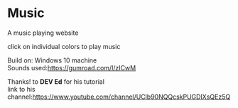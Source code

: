 # Music
A music playing website <br>

click on individual colors to play music

Build on: Windows 10 machine <br>
Sounds used:https://gumroad.com/l/zICwM <br>

Thanks! to <b>DEV Ed</b> for his tutorial 
<br>link to his channel:https://www.youtube.com/channel/UClb90NQQcskPUGDIXsQEz5Q
